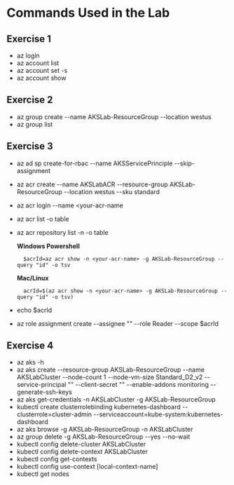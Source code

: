# Commands Used in the Lab

## Exercise 1
- az login
- az account list
- az account set -s <your-subscription-id>
- az account show

## Exercise 2

- az group create --name AKSLab-ResourceGroup --location westus
- az group list

## Exercise 3

- az ad sp create-for-rbac  --name AKSServicePrinciple --skip-assignment
- az acr create --name AKSLabACR<any-four-digit-number>  --resource-group AKSLab-ResourceGroup --location westus --sku standard
- az acr login --name <your-acr-name
- az acr list -o table
- az acr repository list -n <your-acr-name> -o table

    **Windows Powershell**

        $acrId=az acr show -n <your-acr-name> -g AKSLab-ResourceGroup --query "id" -o tsv

    **Mac/Linux**

        acrId=$(az acr show -n <your-acr-name> -g AKSLab-ResourceGroup --query "id" -o tsv)

- echo $acrId
- az role assignment create --assignee "<your-sp-appId>" --role Reader --scope $acrId

## Exercise 4

- az aks -h
- az aks create --resource-group AKSLab-ResourceGroup --name AKSLabCluster --node-count 1 --node-vm-size Standard_D2_v2 --service-principal "<your-sp-appId>" --client-secret "<your-sp-password>" --enable-addons monitoring --generate-ssh-keys
- az aks get-credentials -n AKSLabCluster -g AKSLab-ResourceGroup
- kubectl create clusterrolebinding kubernetes-dashboard --clusterrole=cluster-admin --serviceaccount=kube-system:kubernetes-dashboard
- az aks browse -g AKSLab-ResourceGroup -n AKSLabCluster
- az group delete -g AKSLab-ResourceGroup --yes --no-wait
- kubectl config delete-cluster AKSLabCluster
- kubectl config delete-context AKSLabCluster
- kubectl config get-contexts
- kubectl config use-context [local-context-name]
- kubectl get nodes











